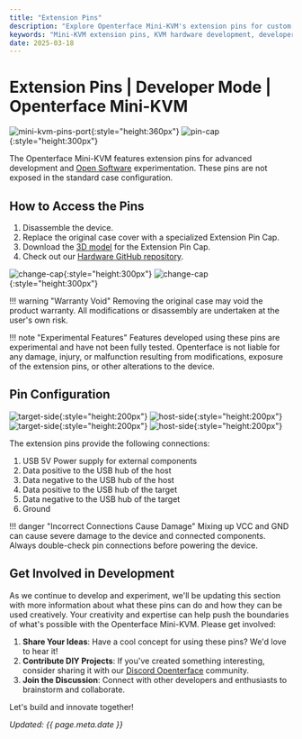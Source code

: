 ```yaml
---
title: "Extension Pins"
description: "Explore Openterface Mini-KVM's extension pins for custom development. Learn about pin configuration, hardware modifications, and open-source development opportunities. Includes safety guidelines and community collaboration options."
keywords: "Mini-KVM extension pins, KVM hardware development, developer mode, open source KVM, hardware customization, USB pin configuration, KVM modifications, DIY KVM projects, hardware hacking, KVM development guide"
date: 2025-03-18
---
```


# **Extension Pins** | Developer Mode | Openterface Mini-KVM

![mini-kvm-pins-port](/images/product/mini-kvm-pins-port.png){:style="height:360px"}
![pin-cap](/images/product/part/pin-cap.jpg){:style="height:300px"}

The Openterface Mini-KVM features extension pins for advanced development and [Open Software](/app) experimentation. These pins are not exposed in the standard case configuration. 

## How to Access the Pins

1. Disassemble the device.
2. Replace the original case cover with a specialized Extension Pin Cap.
3. Download the [3D model](https://github.com/TechxArtisanStudio/Openterface_Mini-KVM_Hardware/tree/main/models) for the Extension Pin Cap.
4. Check out our [Hardware GitHub repository](https://github.com/TechxArtisanStudio/Openterface_Mini-KVM_Hardware).

![change-cap](/images/product/change-cap.svg#only-light){:style="height:300px"}
![change-cap](/images/product/change-cap_1.svg#only-dark){:style="height:300px"}

!!! warning "Warranty Void"
    Removing the original case may void the product warranty. All modifications or disassembly are undertaken at the user's own risk.

!!! note "Experimental Features"
    Features developed using these pins are experimental and have not been fully tested. Openterface is not liable for any damage, injury, or malfunction resulting from modifications, exposure of the extension pins, or other alterations to the device.

## Pin Configuration

![target-side](/images/product/extension-pins-1.svg#only-light){:style="height:200px"}
![host-side](/images/product/extension-pins-2.svg#only-light){:style="height:200px"}
![target-side](/images/product/extension-pins-1_1.svg#only-dark){:style="height:200px"}
![host-side](/images/product/extension-pins-2_1.svg#only-dark){:style="height:200px"}

The extension pins provide the following connections:

1. USB 5V Power supply for external components
2. Data positive to the USB hub of the host
3. Data negative to the USB hub of the host
4. Data positive to the USB hub of the target
5. Data negative to the USB hub of the target
6. Ground

!!! danger "Incorrect Connections Cause Damage"
    Mixing up VCC and GND can cause severe damage to the device and connected components. Always double-check pin connections before powering the device.

## Get Involved in Development

As we continue to develop and experiment, we'll be updating this section with more information about what these pins can do and how they can be used creatively. Your creativity and expertise can help push the boundaries of what's possible with the Openterface Mini-KVM. Please get involved:

1. **Share Your Ideas**: Have a cool concept for using these pins? We'd love to hear it!
2. **Contribute DIY Projects**: If you've created something interesting, consider sharing it with our [Discord Openterface](/discord) community.
3. **Join the Discussion**: Connect with other developers and enthusiasts to brainstorm and collaborate.

Let's build and innovate together!

*Updated: {{ page.meta.date }}*